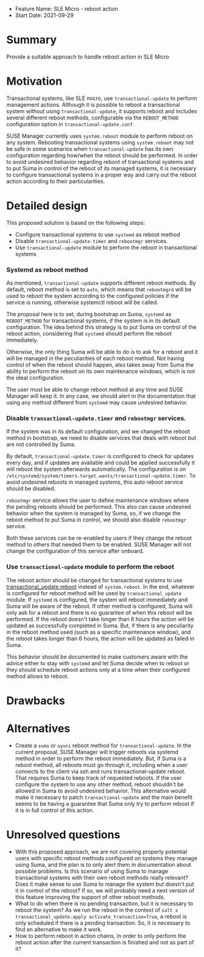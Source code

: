 - Feature Name: SLE Micro - reboot action
- Start Date: 2021-09-29

# Summary
[summary]: #summary

Provide a suitable approach to handle reboot action in SLE Micro

# Motivation
Transactional systems, like SLE micro, use `transactional-update` to perform management actions. Although it is possible to reboot a transactional system without using `transactional-update`, it supports reboot and includes several different reboot methods, configurable via the `REBOOT_METHOD` configuration option in `transactional-update.conf`.

SUSE Manager currently uses `system.reboot` module to perform reboot on any system. Rebooting transactional systems using `system.reboot` may not be safe in some scenarios when `transactional-update` has its own configuration regarding how/when the reboot should be performed. In order to avoid undesired behavior regarding reboot of transactional systems and to put Suma in control of the reboot of its managed systems, it is necessary to configure transactional systems in a proper way and carry out the reboot action according to their particularities.

# Detailed design
[design]: #detailed-design

This proposed solution is based on the following steps:
 - Configure transactional systems to use `systemd` as reboot method
 - Disable `transactional-update-timer` and `rebootmgr` services.
 - Use `transactional-update` module to perform the reboot in transactional systems

### Systemd as reboot method
As mentioned, `transactional-update` supports different reboot methods. By default, reboot method is set to `auto`, which means that `rebootmgrd` will be used to reboot the system according to the configured policies if the service is running, otherwise systemctl reboot will be called.

The proposal here is to set, during bootstrap on Suma, `systemd` as `REBOOT_METHOD` for transactional systems, if the system is in its default configuration. The idea behind this strategy is to put Suma on control of the reboot action, considering that `systemd` should perform the reboot immediately. 

Otherwise, the only thing Suma will be able to do is to ask for a reboot and it will be managed in the peculiarities of each reboot method. Not having control of when the reboot should happen, also takes away from Suma the ability to perform the reboot on its own maintenance windows, which is not the ideal configuration.

The user must be able to change reboot method at any time and SUSE Manager will keep it. In any case, we should alert in the documentation that using any method different from `systemd` may cause undesired behavior.

### Disable `transactional-update.timer` and `rebootmgr` services.

If the system was in its default configuration, and we changed the reboot method in bootstrap, we need to disable services that deals with reboot but are not controlled by Suma.

By default, `transactional-update.timer` is configured to check for updates every day, and if updates are available and could be applied successfully it will reboot the system afterwards automatically. The configuration is on `/etc/systemd/system/timers.target.wants/transactional-update.timer`. To avoid undesired reboots in managed systems, this auto reboot service should be disabled.

`rebootmgr` service allows the user to define maintenance windows where the pending reboots should be performed. This also can cause undesired behavior when the system is managed by Suma, so, if we change the reboot method to put Suma in control, we should also disable `rebootmgr` service.

Both these services can be re-enabled by users if they change the reboot method to others that needed them to be enabled. SUSE Manager will not change the configuration of this service after onboard.

### Use `transactional-update` module to perform the reboot

The reboot action should be changed for transactional systems to use [transactional_update.reboot](https://docs.saltproject.io/en/3004/ref/modules/all/salt.modules.transactional_update.html#salt.modules.transactional_update.reboot) instead of `system.reboot`. In the end, whatever is configured for reboot method will be used by `transactional_update` module. If `systemd` is configured, the system will reboot immediately and Suma will be aware of the reboot. If other method is configured, Suma will only ask for a reboot and there is no guarantee of when this reboot will be performed. If the reboot doesn't take longer than 6 hours the action will be updated as successfully completed in Suma. But, if there is any peculiarity in the reboot method used (such as a specific maintenance window), and the reboot takes longer than 6 hours, the action will be updated as failed in Suma.

This behavior should be documented to make customers aware with the advice either to stay with `systemd` and let Suma decide when to reboot or they should schedule reboot actions only at a time when their configured method allows to reboot.

# Drawbacks
[drawbacks]: #drawbacks

# Alternatives
[alternatives]: #alternatives

- Create a `suma` or `uyuni` reboot method for `transactional-update`. In the current proposal, SUSE Manager will trigger reboots via systemd method in order to perform the reboot immediately. But, if Suma is a reboot method, all reboots must go through it, including when a user connects to the client via ssh and runs transactional-update reboot. That requires Suma to keep track of requested reboots. If the user configure the system to use any other method, reboot shouldn't be allowed in Suma to avoid undesired behavior. This alternative would make it necessary to patch `transactional-update` and the main benefit seems to be having a guarantee that Suma only try to perform reboot if it is in full control of this action.

# Unresolved questions
[unresolved]: #unresolved-questions

- With this proposed approach, we are not covering properly potential users with specific reboot methods configured on systems they manage using Suma, and the plan is to only alert them in documentation about possible problems. Is this scenario of using Suma to manage transactional systems with their own reboot methods really relevant? Does it make sense to use Suma to manage the system but doesn't put it in control of the reboot? If so, we will probably need a next version of this feature improving the support of other reboot methods.
- What to do when there is no pending transaction, but it is necessary to reboot the system? As we run the reboot in the context of `salt x transactional_update.apply activate_transaction=True`, a reboot is only scheduled if there is a pending transaction. So, it is necessary to find an alternative to make it work.
- How to perform reboot in action chains, in order to only perform the reboot action after the current transaction is finished and not as part of it?
